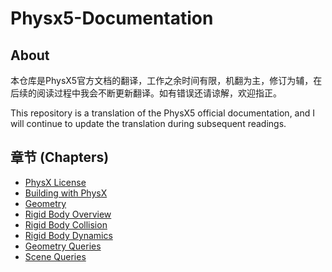 # Physx5-Documentation

## About

本仓库是PhysX5官方文档的翻译，工作之余时间有限，机翻为主，修订为辅，在后续的阅读过程中我会不断更新翻译。如有错误还请谅解，欢迎指正。

This repository is a translation of the PhysX5 official documentation, and I will continue to update the translation during subsequent readings.

## 章节 (Chapters)

- [PhysX License](./Chapters/PhysX-License.md)
- [Building with PhysX](./Chapters/Building-with-PhysX.md)
- [Geometry](./Chapters/Geometry.md)
- [Rigid Body Overview](./Chapters/Rigid-Body-Overview.md)
- [Rigid Body Collision](./Chapters/Rigid-Body-Collision.md)
- [Rigid Body Dynamics](./Chapters/Rigid-Body-Dynamics.md)
- [Geometry Queries](./Chapters/Geometry-Queries.md)
- [Scene Queries](./Chapters/Scene-Queries.md)

